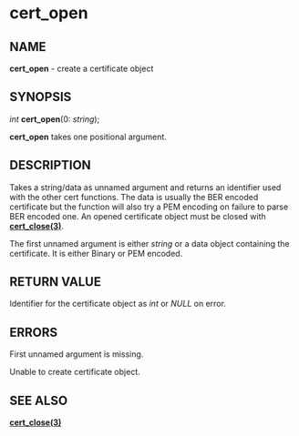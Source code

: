 # cert_open

## NAME

**cert_open** - create a certificate object

## SYNOPSIS

*int* **cert_open**(0: *string*);

**cert_open** takes one positional argument.

## DESCRIPTION

Takes a string/data as unnamed argument and returns an identifier used with the other cert functions. The data is usually the BER encoded certificate but the function will also try a PEM encoding on failure to parse BER encoded one. An opened certificate object must be closed with **[cert_close(3)](cert_close.md)**.

The first unnamed argument is either *string* or a data object containing the certificate. It is either Binary or PEM encoded.

## RETURN VALUE

Identifier for the certificate object as *int* or *NULL* on error.

## ERRORS

First unnamed argument is missing.

Unable to create certificate object.

## SEE ALSO

**[cert_close(3)](cert_close.md)**
